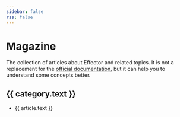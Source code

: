```yaml
---
sidebar: false
rss: false
---
```


# Magazine

The collection of articles about Effector and related topics. It is not a replacement for the [official documentation](https://effector.dev), but it can help you to understand some concepts better.

<script setup>
    import { data as categories } from './articles.data'
</script>

<div v-for="category in categories">
  <h2>{{ category.text }}</h2>
  <ul>
    <li v-for="article in category.items"><a :href="article.link">{{ article.text }}</a></li>
  </ul>
</div>
